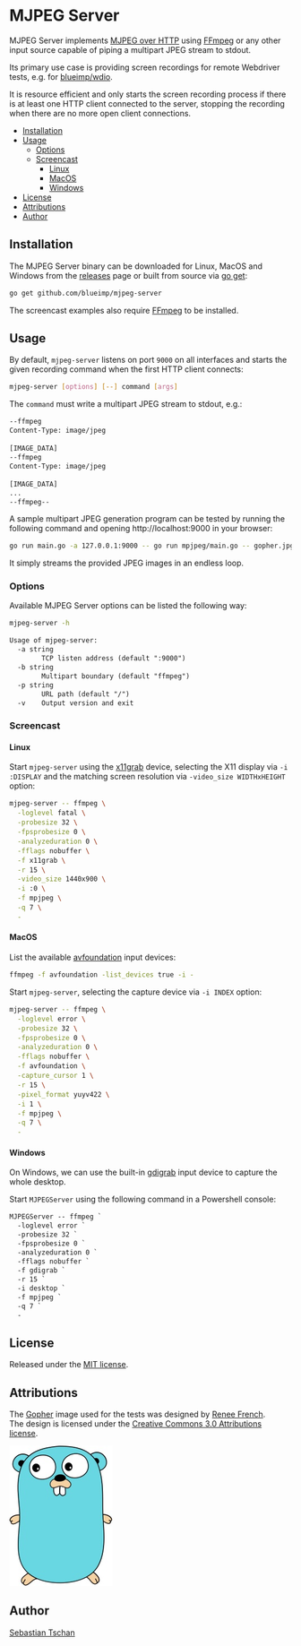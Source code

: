 # MJPEG Server
MJPEG Server implements
[MJPEG over HTTP](https://en.wikipedia.org/wiki/Motion_JPEG#M-JPEG_over_HTTP)
using [FFmpeg](https://ffmpeg.org/) or any other input source capable of
piping a multipart JPEG stream to stdout.

Its primary use case is providing screen recordings for remote Webdriver tests,
e.g. for [blueimp/wdio](https://github.com/blueimp/wdio).

It is resource efficient and only starts the screen recording process if there
is at least one HTTP client connected to the server, stopping the recording when
there are no more open client connections.

- [Installation](#installation)
- [Usage](#usage)
  * [Options](#options)
  * [Screencast](#screencast)
    + [Linux](#linux)
    + [MacOS](#macos)
    + [Windows](#windows)
- [License](#license)
- [Attributions](#attributions)
- [Author](#author)

## Installation
The MJPEG Server binary can be downloaded for Linux, MacOS and Windows from the
[releases](https://github.com/blueimp/mjpeg-server/releases) page or built from
source via [go get](https://golang.org/cmd/go/):

```sh
go get github.com/blueimp/mjpeg-server
```

The screencast examples also require [FFmpeg](https://ffmpeg.org/) to be
installed.

## Usage
By default, `mjpeg-server` listens on port `9000` on all interfaces and starts
the given recording command when the first HTTP client connects:

```sh
mjpeg-server [options] [--] command [args]
```

The `command` must write a multipart JPEG stream to stdout, e.g.:

```
--ffmpeg
Content-Type: image/jpeg

[IMAGE_DATA]
--ffmpeg
Content-Type: image/jpeg

[IMAGE_DATA]
...
--ffmpeg--
```

A sample multipart JPEG generation program can be tested by running the
following command and opening http://localhost:9000 in your browser:

```sh
go run main.go -a 127.0.0.1:9000 -- go run mpjpeg/main.go -- gopher.jpg
```

It simply streams the provided JPEG images in an endless loop.

### Options
Available MJPEG Server options can be listed the following way:

```sh
mjpeg-server -h
```

```
Usage of mjpeg-server:
  -a string
    	TCP listen address (default ":9000")
  -b string
    	Multipart boundary (default "ffmpeg")
  -p string
    	URL path (default "/")
  -v	Output version and exit
```

### Screencast

#### Linux
Start `mjpeg-server` using the
[x11grab](https://www.ffmpeg.org/ffmpeg-devices.html#x11grab) device,
selecting the X11 display via `-i :DISPLAY` and the matching screen resolution
via `-video_size WIDTHxHEIGHT` option:

```sh
mjpeg-server -- ffmpeg \
  -loglevel fatal \
  -probesize 32 \
  -fpsprobesize 0 \
  -analyzeduration 0 \
  -fflags nobuffer \
  -f x11grab \
  -r 15 \
  -video_size 1440x900 \
  -i :0 \
  -f mpjpeg \
  -q 7 \
  -
```

#### MacOS 
List the available
[avfoundation](https://www.ffmpeg.org/ffmpeg-devices.html#avfoundation)
input devices:
```sh
ffmpeg -f avfoundation -list_devices true -i -
```

Start `mjpeg-server`, selecting the capture device via `-i INDEX` option:

```sh
mjpeg-server -- ffmpeg \
  -loglevel error \
  -probesize 32 \
  -fpsprobesize 0 \
  -analyzeduration 0 \
  -fflags nobuffer \
  -f avfoundation \
  -capture_cursor 1 \
  -r 15 \
  -pixel_format yuyv422 \
  -i 1 \
  -f mpjpeg \
  -q 7 \
  -
```

#### Windows
On Windows, we can use the built-in
[gdigrab](https://ffmpeg.org/ffmpeg-devices.html#gdigrab)
input device to capture the whole desktop.

Start `MJPEGServer` using the following command in a Powershell console:

```posh
MJPEGServer -- ffmpeg `
  -loglevel error `
  -probesize 32 `
  -fpsprobesize 0 `
  -analyzeduration 0 `
  -fflags nobuffer `
  -f gdigrab `
  -r 15 `
  -i desktop `
  -f mpjpeg `
  -q 7 `
  -
```

## License
Released under the [MIT license](https://opensource.org/licenses/MIT).

## Attributions
The [Gopher](gopher.jpg) image used for the tests was designed by
[Renee French](https://reneefrench.blogspot.com/).  
The design is licensed under the
[Creative Commons 3.0 Attributions license](https://creativecommons.org/licenses/by/3.0/).

![Gopher](gopher.jpg)

## Author
[Sebastian Tschan](https://blueimp.net/)
